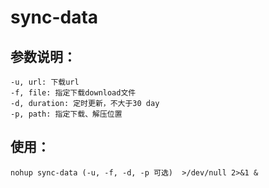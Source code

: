 # sync-data

## 参数说明：
    -u, url: 下载url
    -f, file: 指定下载download文件
    -d, duration: 定时更新，不大于30 day
    -p, path: 指定下载、解压位置
## 使用：
    nohup sync-data (-u, -f, -d, -p 可选)  >/dev/null 2>&1 & 
